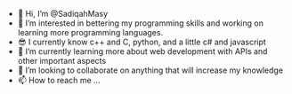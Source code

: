 - 👋 Hi, I’m @SadiqahMasy
- 👀 I’m interested in bettering my programming skills and working on learning more programming languages.
- 😎 I currently know c++ and C, python, and a little c# and javascript
- 🌱 I’m currently learning more about web development with APIs and other important aspects
- 💞️ I’m looking to collaborate on anything that will increase my knowledge 
- 📫 How to reach me ...

<!---
SadiqahMasy/SadiqahMasy is a ✨ special ✨ repository because its `README.md` (this file) appears on your GitHub profile.
You can click the Preview link to take a look at your changes.
--->
